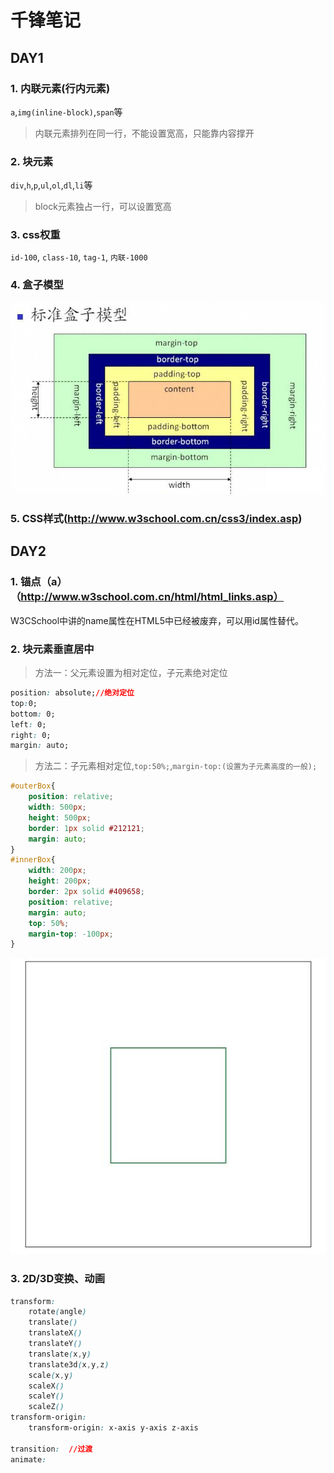 #  千锋笔记
## DAY1
### 1. 内联元素(行内元素)
`a`,`img(inline-block)`,`span`等
>内联元素排列在同一行，不能设置宽高，只能靠内容撑开
### 2. 块元素
`div`,`h`,`p`,`ul`,`ol`,`dl`,`li`等
>block元素独占一行，可以设置宽高
### 3. css权重
`id-100`, `class-10`, `tag-1`, `内联-1000`
### 4. 盒子模型
![盒子模型](/images/1.JPG)
### 5. CSS样式(http://www.w3school.com.cn/css3/index.asp)
## DAY2
### 1. 锚点（a）（http://www.w3school.com.cn/html/html_links.asp）
W3CSchool中讲的name属性在HTML5中已经被废弃，可以用id属性替代。
### 2. 块元素垂直居中
>方法一：父元素设置为相对定位，子元素绝对定位
```css
position: absolute;//绝对定位
top:0;
bottom: 0;
left: 0;
right: 0;
margin: auto;
```
>方法二：子元素相对定位,`top:50%;`,`margin-top:(设置为子元素高度的一般);`
```css
#outerBox{
    position: relative;
    width: 500px;
    height: 500px;
    border: 1px solid #212121;
    margin: auto;
}
#innerBox{
    width: 200px;
    height: 200px;
    border: 2px solid #409658;
    position: relative;
    margin: auto;
    top: 50%;
    margin-top: -100px;
}
```
![垂直居中](/images/verticalMid.jpg)
### 3. 2D/3D变换、动画
```css
transform:
    rotate(angle)
    translate()
    translateX()
    translateY()
    translate(x,y)
    translate3d(x,y,z)
    scale(x,y)
    scaleX()
    scaleY()
    scaleZ()
transform-origin:
    transform-origin: x-axis y-axis z-axis
    
transition:  //过渡
animate:
```
